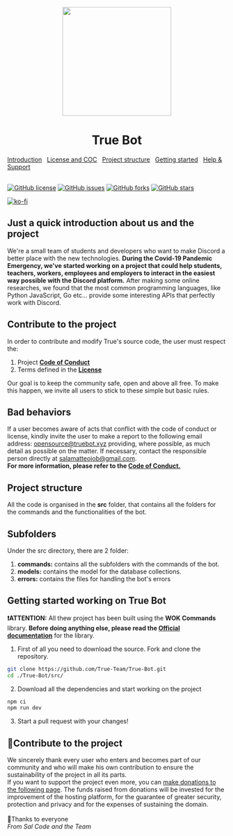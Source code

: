 <p align="center">
    <img src="https://user-images.githubusercontent.com/60041565/140761651-b0647960-2384-4f96-a749-544247fa54b9.png" width="250">
    <br>
</p>

<h1 align="center">True Bot</h1>
<a href="#introduction">Introduction</a>&nbsp;&nbsp;
<a href="#license-and-coc">License and COC</a>&nbsp;&nbsp;
<a href="#project-structure">Project structure</a>&nbsp;&nbsp;
<a href="#getting-started">Getting started</a>&nbsp;&nbsp;
<a href="#contribute">Help & Support</a>&nbsp;&nbsp;
<br>
<br>

<a href="https://github.com/True-Team/True-Bot/blob/master/LICENSE"><img alt="GitHub license" src="https://img.shields.io/github/license/True-Team/True-Bot"></a>
<a href="https://github.com/True-Team/True-Bot/issues"><img alt="GitHub issues" src="https://img.shields.io/github/issues/True-Team/True-Bot"></a>
<a href="https://github.com/True-Team/True-Bot/network"><img alt="GitHub forks" src="https://img.shields.io/github/forks/True-Team/True-Bot"></a>
<a href="https://github.com/True-Team/True-Bot/stargazers"><img alt="GitHub stars" src="https://img.shields.io/github/stars/True-Team/True-Bot"></a>

[![ko-fi](https://ko-fi.com/img/githubbutton_sm.svg)](https://ko-fi.com/Y8Y04GBML)

<section class="introduction">
	<h1>Just a quick introduction about us and the project</h1>
	<p>We're a small team of students and developers who want to make Discord a better place with the new technologies.
		<b>During the Covid-19 Pandemic Emergency, we've started working on a project that could help students,
			teachers,
			workers, employees and employers to interact in the easiest way possible with the Discord platform.</b>
		After making
		some online researches, we found that the most common programming languages, like Python JavaScript, Go etc...
		provide some interesting APIs that perfectly work with Discord.
	</p>
</section>

<section id="license-and-coc">
    <h1>Contribute to the project</h1>
    <p>In order to contribute and modify True's source code, the user must respect the:
    <ol>
        <li>Project <a href="https://github.com/True-Team/True-Bot/blob/master/CODE_OF_CONDUCT.md"> <b>Code of
                    Conduct</b></a></li>
        <li>Terms defined in the <a href="https://github.com/True-Team/True-Bot/blob/master/LICENSE"><b>License</b></a>
        </li>
    </ol>
    Our goal is to keep the community safe, open and above all free. To make this happen, we invite all users to stick
    to these simple but basic rules.
    </p>
    <h2>Bad behaviors</h2>
    <p>If a user becomes aware of acts that conflict with the code of conduct or license, kindly invite the user to make
        a report to the following email address: <a href="mailto:opensource@truebot.xyz">opensource@truebot.xyz</a> providing, where possible, as much detail as
        possible on the matter. If necessary, contact the responsible person directly at <a href="mailto:salamatteojob@gmail.com">salamatteojob@gmail.com</a>. 
        <br><b>For more information, please refer to the <a href="https://github.com/True-Team/True-Bot/blob/master/CODE_OF_CONDUCT.md">Code of Conduct.</a></b></p>

</section>

<section id="project-structure">
	<h1>Project structure</h1>
	<p>All the code is organised in the <b>src</b> folder, that contains all the folders for the commands and the
		functionalities of the bot.</p>
    <h2>Subfolders</h2>
    <p>Under the src directory, there are 2 folder:
    <ol>
    	<li><b>commands:</b> contains all the subfolders with the commands of the bot.</li>
    	<li><b>models:</b> contains the model for the database collections.</li>
    	<li><b>errors:</b> contains the files for handling the bot's errors</li>
    </ol>
    </p>

</section>

<section id="getting-started">
	<h1>Getting started working on True Bot</h1>
    <p><b>❗ATTENTION:</b> All thew project has been built using the <b>WOK Commands</b> library. <b>Before doing anything else, please read the <a href="https://docs.wornoffkeys.com">Official documentation</b></a> for the library.</p>
</section>

1. First of all you need to download the source. Fork and clone the repository.

```bash
git clone https://github.com/True-Team/True-Bot.git
cd ./True-Bot/src/
```

2. Download all the dependencies and start working on the project

```bash
npm ci
npm run dev
```

3. Start a pull request with your changes!

<section id="contribute">
    <h1>🧡Contribute to the project</h1>
    <p>We sincerely thank every user who enters and becomes part of our community and who will make his own contribution
        to ensure the sustainability of the project in all its parts.<br>
        If you want to support the project even more, you can <a href="https://ko-fi.com/salcode">make donations to the
            following page</a>.
        The funds raised from donations will be invested for the improvement of the hosting platform, for the
        guarantee
        of greater security, protection and privacy and for the expenses of sustaining the domain.<br><br>🧡Thanks to everyone<br><em>From Sal Code and the Team</em></p>
</section>
